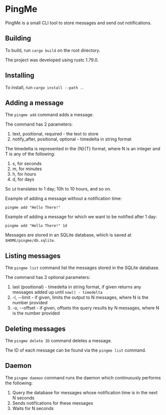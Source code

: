 # PingMe

PingMe is a small CLI tool to store messages and send out notifications.

## Building

To build, run `cargo build` on the root directory.

The project was developed using rustc 1.79.0.

## Installing

To install, run `cargo install --path .`.

## Adding a message

The `pingme add` command adds a message.

The command has 2 parameters:

1. text, positional, required - the text to store
2. notify_after, positional, optional - timedelta in string format

The timedelta is represented in the {N}{T} format, where N is an integer and T is any of the following:

1. s, for seconds
2. m, for minutes
3. h, for hours
4. d, for days

So `1d` translates to 1 day; 10h to 10 hours, and so on.

Example of adding a message without a notification time:
```
pingme add "Hello There!"
```

Example of adding a message for which we want to be notified after 1 day:

```
pingme add "Hello There!" 1d
```

Messages are stored in an SQLite database, which is saved at `$HOME/pingme/db.sqlite`.

## Listing messages

The `pingme list` command list the messages stored in the SQLite database.

The command has 3 optional parameters:

1. last (positional) - timedelta in string format, if given returns any messages added up until `now() - timedelta`
2. -l, --limit - if given, limits the output to N messages, where N is the number provided
3. -o, --offset - if given, offsets the query results by N messages, where N is the number provided

## Deleting messages

The `pingme delete ID` command deletes a message. 

The ID of each message can be found via the `pingme list` command. 

## Daemon

The `pingme daemon` command runs the daemon which continuously performs the following:

1. Query the database for messages whose notification time is in the next N seconds
2. Sends notifications for these messages
3. Waits for N seconds


